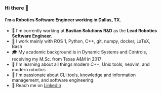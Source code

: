### Hi there 👋

#### I'm a Robotics Software Engineer working in Dallas, TX.
- 🤖 I'm currently working at **Bastian Solutions R&D** as the **Lead Robotics Software Engineer**.
- 🧰 I work mainly with ROS 1, Python, C++, git, numpy, docker, LaTeX, Bash
- 🎓 My academic background is in Dynamic Systems and Controls, receiving my M.Sc. from Texas A&M in 2017
- 🌱 I'm learning about all things modern C++, Unix tools, neovim, and modern robotics
- 🤩 I'm passionate about CLI tools, knowledge and information management, and software engineering
- 💬 Reach me on [LinkedIn](https://www.linkedin.com/in/mitchell-allain/)
